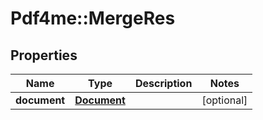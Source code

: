 # Pdf4me::MergeRes

## Properties
Name | Type | Description | Notes
------------ | ------------- | ------------- | -------------
**document** | [**Document**](Document.md) |  | [optional] 


